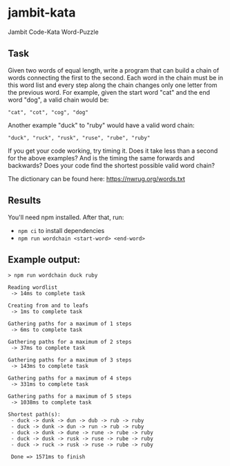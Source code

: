 # jambit-kata
Jambit Code-Kata Word-Puzzle

## Task

Given two words of equal length, write a program that can build a chain of words connecting the first to the second. Each word in the chain must be in this word list and every step along the chain changes only one letter from the previous word. For example, given the start word "cat" and the end word "dog", a valid chain would be:

```
"cat", "cot", "cog", "dog"
```
Another example "duck" to "ruby" would have a valid word chain:
```
"duck", "ruck", "rusk", "ruse", "rube", "ruby"
```

If you get your code working, try timing it. Does it take less than a second for the above examples? And is the timing the same forwards and backwards? Does your code find the shortest possible valid word chain?

The dictionary can be found here: https://nwrug.org/words.txt

## Results

You'll need npm installed. After that, run:
- `npm ci` to install dependencies
- `npm run wordchain <start-word> <end-word>`

## Example output:

```
> npm run wordchain duck ruby

Reading wordlist
 -> 14ms to complete task

Creating from and to leafs
 -> 1ms to complete task

Gathering paths for a maximum of 1 steps
 -> 6ms to complete task

Gathering paths for a maximum of 2 steps
 -> 37ms to complete task

Gathering paths for a maximum of 3 steps
 -> 143ms to complete task

Gathering paths for a maximum of 4 steps
 -> 331ms to complete task

Gathering paths for a maximum of 5 steps
 -> 1038ms to complete task

Shortest path(s):
 - duck -> dunk -> dun -> dub -> rub -> ruby
 - duck -> dunk -> dun -> run -> rub -> ruby
 - duck -> dunk -> dune -> rune -> rube -> ruby
 - duck -> dusk -> rusk -> ruse -> rube -> ruby
 - duck -> ruck -> rusk -> ruse -> rube -> ruby

 Done => 1571ms to finish
```